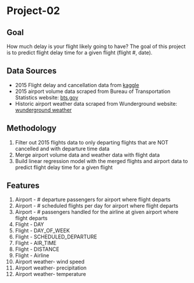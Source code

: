 # Project-02

## Goal
How much delay is your flight likely going to have? The goal of this project is to predict flight delay time for a given flight (flight #, date).

## Data Sources
* 2015 Flight delay and cancellation data from [kaggle](https://www.kaggle.com/usdot/flight-delays#flights.csv)
* 2015 airport volume data scraped from Bureau of Transportation Statistics website: [bts.gov](https://www.transtats.bts.gov/airports.asp?pn=1)
* Historic airport weather data scraped from Wunderground website: [wunderground weather](https://www.wunderground.com/history/daily/us/wa/seattle/KABE)

## Methodology
1. Filter out 2015 flights data to only departing flights that are NOT cancelled and with departure time data
2. Merge airport volume data and weather data with flight data
3. Build linear regression model with the merged flights and airport data to predict flight delay time for a given flight

## Features
1. Airport - # departure passengers for airport where flight departs
2. Airport - # scheduled flights per day for airport where flight departs
3. Airport - # passengers handled for the airline at given airport where flight departs
4. Flight - DAY
5. Flight - DAY_OF_WEEK
6. Flight - SCHEDULED_DEPARTURE
7. Flight - AIR_TIME
8. Flight - DISTANCE
9. Flight - Airline
10. Airport weather- wind speed
11. Airport weather- precipitation
12. Airport weather- temperature
